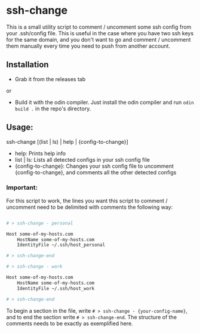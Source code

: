 # ssh-change

This is a small utility script to comment / uncomment some ssh config from your .ssh/config file. This is useful in the case where you have two ssh keys for the same domain, and you don't want to go and comment / uncomment them manually every time you need to push from another account.

## Installation

- Grab it from the releases tab

or

- Build it with the odin compiler. Just install the odin compiler and run `odin build .` in the repo's directory.

## Usage:

ssh-change [(list | ls) | help | {config-to-change}]

- help: Prints help info
- list | ls: Lists all detected configs in your ssh config file
- {config-to-change}: Changes your ssh config file to uncomment {config-to-change}, and comments all the other detected configs

### Important:

For this script to work, the lines you want this script to comment / uncomment need to be delimited with comments the following way:

```sh

# > ssh-change - personal

Host some-of-my-hosts.com
    HostName some-of-my-hosts.com
    IdentityFile ~/.ssh/host_personal

# > ssh-change-end

# > ssh-change - work

Host some-of-my-hosts.com
    HostName some-of-my-hosts.com
    IdentityFile ~/.ssh/host_work

# > ssh-change-end


```

To begin a section in the file, write `# > ssh-change - {your-config-name}`, and to end the section write `# > ssh-change-end`. The structure of the comments needs to be exactly as exemplified here.
